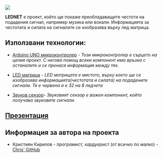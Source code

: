 ![](https://github.com/Kristiyan17/LED_Karh/blob/master/Capture.PNG?raw=true)

**LEDNET** е проект, който ще покаже преобладаващите честоти на подадения сигнал, например музика или вокали. Информацията за честотата и силата на сигналите се изобразява върху лед матрица.

## Използвани технологии:

* [Arduino UNO микроконтролер](https://store.arduino.cc/arduino-uno-rev3) - *Този микроконтролер е сърцето на целия проект. С негова помощ всеки компонент има връзка с останалите и се пренася информация между тях.*

* [LED матрица](https://www.ardboard.com/LCD-TFT-%D0%B4%D0%B8%D1%81%D0%BF%D0%BB%D0%B5%D0%B9?product_id=163) - *LED матрицата е мястото, върху което ще се изобразява информацията(честотата и силата) на подадените сигнали. Тя е червена и е 32 на 8 ледчета*

* [Звуков сензор](http://www.elimex.bg/product/138916/kit-k2066-zvukov-senzor-v3.html)- *Звуковият сензор е важен компонент, който получава звуковите сигнали.*

## [Презентация](https://docs.google.com/presentation/d/1Kl1TIclTjbiCRBxUy0PQNiOf59hQmvRr2rkTyPPAn90/edit#slide=id.g6df7031d0e_0_21)

## Информация за автора на проекта

* Кристиян Кирилов - *програмист, хардуерист* (от всичко по малко) - [Chris' GitHub](https://github.com/Kristiyan17)
